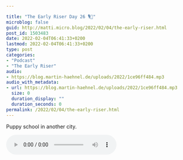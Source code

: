 ```yaml
---

title: "The Early Riser Day 26 🎙🌅"
microblog: false
guid: http://matti.micro.blog/2022/02/04/the-early-riser.html
post_id: 1503483
date: 2022-02-04T06:41:33+0200
lastmod: 2022-02-04T06:41:33+0200
type: post
categories:
- "Podcast"
- "The Early Riser"
audio:
- https://blog.martin-haehnel.de/uploads/2022/1ce96ff484.mp3
audio_with_metadata:
- url: https://blog.martin-haehnel.de/uploads/2022/1ce96ff484.mp3
  size: 0
  duration_display: ""
  duration_seconds: 0
permalink: /2022/02/04/the-early-riser.html
---
```

Puppy school in another city.

<audio controls="controls" src="https://blog.martin-haehnel.de/uploads/2022/1ce96ff484.mp3" preload="metadata" />
